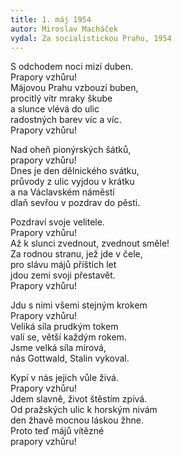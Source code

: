 ```yaml
---
title: 1. máj 1954  
autor: Miroslav Macháček
vydal: Za socialistickou Prahu, 1954
---
```


S odchodem noci mizí duben.  
Prapory vzhůru!    
Májovou Prahu vzbouzí buben,  
procitlý vítr mraky škube  
a slunce vlévá do ulic  
radostných barev víc a víc.   
Prapory vzhůru!

Nad oheň pionýrských šátků,   
prapory vzhůru!     
Dnes je den dělnického svátku,  
průvody z ulic vyjdou v krátku   
a na Václavském náměstí    
dlaň sevřou v pozdrav do pěsti.

Pozdraví svoje velitele.  
Prapory vzhůru!   
Až k slunci zvednout, zvednout směle!   
Za rodnou stranu, jež jde v čele,   
pro slávu májů příštích let   
jdou zemi svoji přestavět.   
Prapory vzhůru!

Jdu s nimi všemi stejným krokem   
Prapory vzhůru!    
Veliká síla prudkým tokem     
valí se, větší každým rokem.  
Jsme velká síla mírová,   
nás Gottwald, Stalin vykoval.

Kypí v nás jejich vůle živá.  
Prapory vzhůru!   
Jdem slavně, život štěstím zpívá.  
Od pražských ulic k horským nivám  
den žhavě mocnou láskou žhne.   
Proto teď májů vítězné    
prapory vzhůru!

